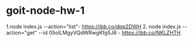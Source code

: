 # goit-node-hw-1

1.node index.js --action="list"- https://ibb.co/dpp2DWH 2. node index.js --action="get" --id 05olLMgyVQdWRwgKfg5J6 - https://ibb.co/NKLZHTH
